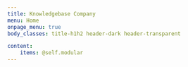 ```yaml
---
title: Knowledgebase Company
menu: Home
onpage_menu: true
body_classes: title-h1h2 header-dark header-transparent

content:
    items: @self.modular
---
```



